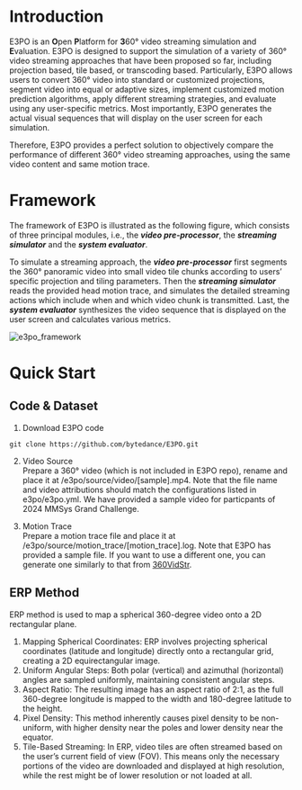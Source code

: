 # Introduction
E3PO is an **O**pen **P**latform for **3**60° video streaming simulation and **E**valuation. E3PO is designed to support the simulation of a variety of 360° video streaming approaches that have been proposed so far, including projection based, tile based, or transcoding based. Particularly, E3PO allows users to convert 360° video into standard or customized projections, segment video into equal or adaptive sizes, implement customized motion prediction algorithms, apply different streaming strategies, and evaluate using any user-specific metrics. Most importantly, E3PO generates the actual visual sequences that will display on the user screen for each simulation. 

Therefore, E3PO provides a perfect solution to objectively compare the performance of different 360° video streaming approaches, using the same video content and same motion trace.



# Framework
The framework of E3PO is illustrated as the following figure, which consists of three principal modules, i.e., the ***video pre-processor***, the ***streaming simulator*** and the ***system evaluator***.

To simulate a streaming approach, the ***video pre-processor*** first segments the 360° panoramic video into small video tile chunks according to users’ specific projection and tiling parameters. Then the ***streaming simulator*** reads the provided head motion trace, and simulates the detailed streaming actions which include when and which video chunk is transmitted. Last, the ***system evaluator*** synthesizes the video sequence that is displayed on the user screen and calculates various metrics.

![](/docs/Framework.jpg "e3po_framework")



# Quick Start

## Code & Dataset
1. Download E3PO code
```
git clone https://github.com/bytedance/E3PO.git
```

2. Video Source<br>
Prepare a 360° video (which is not included in E3PO repo), rename and place it at /e3po/source/video/[sample].mp4. Note that the file name and video attributions should match the configurations listed in e3po/e3po.yml.  We have provided a sample video for particpants of 2024 MMSys Grand Challenge.


3. Motion Trace<br>
Prepare a motion trace file and place it at /e3po/source/motion_trace/[motion_trace].log. Note that E3PO has provided a sample file. If you want to use a different one, you can generate one similarly to that from [360VidStr](https://github.com/360VidStr/A-large-dataset-of-360-video-user-behaviour/blob/main/AggregatedDataset/7.txt).

## ERP Method
ERP method is used to map a spherical 360-degree video onto a 2D rectangular plane.
1. Mapping Spherical Coordinates: ERP involves projecting spherical coordinates (latitude and longitude) directly onto a rectangular grid, creating a 2D equirectangular image.
2. Uniform Angular Steps: Both polar (vertical) and azimuthal (horizontal) angles are sampled uniformly, maintaining consistent angular steps.
3. Aspect Ratio: The resulting image has an aspect ratio of 2:1, as the full 360-degree longitude is mapped to the width and 180-degree latitude to the height.
4. Pixel Density: This method inherently causes pixel density to be non-uniform, with higher density near the poles and lower density near the equator.
5. Tile-Based Streaming: In ERP, video tiles are often streamed based on the user’s current field of view (FOV). This means only the necessary portions of the video are downloaded and displayed at high resolution, while the rest might be of lower resolution or not loaded at all.
